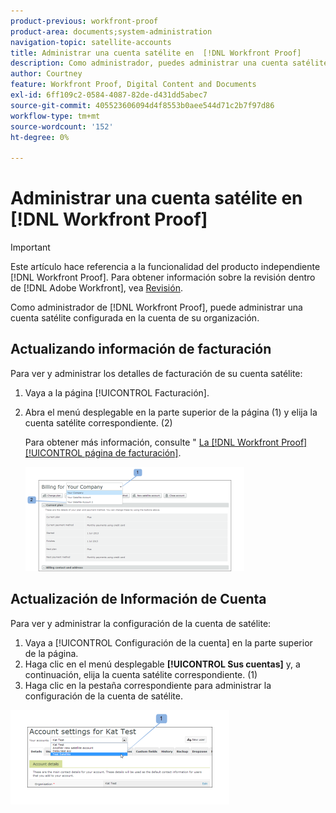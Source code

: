 ```yaml
---
product-previous: workfront-proof
product-area: documents;system-administration
navigation-topic: satellite-accounts
title: Administrar una cuenta satélite en  [!DNL Workfront Proof]
description: Como administrador, puedes administrar una cuenta satélite configurada en la cuenta de tu organización. [!DNL Workfront Proof]
author: Courtney
feature: Workfront Proof, Digital Content and Documents
exl-id: 6ff109c2-0584-4087-82de-d431dd5abec7
source-git-commit: 405523606094d4f8553b0aee544d71c2b7f97d86
workflow-type: tm+mt
source-wordcount: '152'
ht-degree: 0%

---
```


# Administrar una cuenta satélite en [!DNL Workfront Proof]

>[!IMPORTANT]
>
>Este artículo hace referencia a la funcionalidad del producto independiente [!DNL Workfront Proof]. Para obtener información sobre la revisión dentro de [!DNL Adobe Workfront], vea [Revisión](../../../review-and-approve-work/proofing/proofing.md).

Como administrador de [!DNL Workfront Proof], puede administrar una cuenta satélite configurada en la cuenta de su organización.

## Actualizando información de facturación

Para ver y administrar los detalles de facturación de su cuenta satélite:

1. Vaya a la página [!UICONTROL Facturación].
1. Abra el menú desplegable en la parte superior de la página (1) y elija la cuenta satélite correspondiente. (2)

   Para obtener más información, consulte &quot; [La [!DNL Workfront Proof] [!UICONTROL página de facturación]](../../../workfront-proof/wp-billingsettings/manage-your-billing/wp-billing-page.md).

   ![Página_Facturación_Cuenta_Satélite__1_.png](assets/satellite-account-billing-page--1--350x167.png)

## Actualización de Información de Cuenta

Para ver y administrar la configuración de la cuenta de satélite:

1. Vaya a [!UICONTROL Configuración de la cuenta] en la parte superior de la página.
1. Haga clic en el menú desplegable **[!UICONTROL Sus cuentas]** y, a continuación, elija la cuenta satélite correspondiente. (1)
1. Haga clic en la pestaña correspondiente para administrar la configuración de la cuenta de satélite.

![SA_Account_Settings.png](assets/sa-account-settings-350x151.png)
